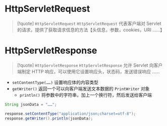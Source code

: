 
# HttpServletRequest

> [!quote] `HttpServletRequest`
> `HttpServletRequest` 代表客户端对 Servlet 的请求，提供了获取请求信息的方法【头信息，参数，cookies，URI ……】

# HttpServletResponse

> [!quote] `HttpServletResponse` 
> `HttpServletResponse` 允许 Servlet 向客户端制定 HTTP 响应，可以使用它设置响应头，状态码，发送错误响应 ……

- `setContentType(……)` 设置响应体的内容类型
- `getWriter()` 返回一个可以向客户端发送文本数据的 `PrintWriter` 对象
	- `println()` 将参数中的字符串，加上一个换行符，然后发送给客户端

```java
String jsonData = "……";

response.setContentType("application/json;charset=utf-8");
response.getWriter().println(jsonData);
```


